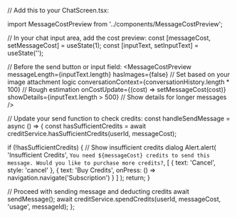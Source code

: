 
// Add this to your ChatScreen.tsx:

import MessageCostPreview from '../components/MessageCostPreview';

// In your chat input area, add the cost preview:
const [messageCost, setMessageCost] = useState(1);
const [inputText, setInputText] = useState('');

// Before the send button or input field:
<MessageCostPreview
  messageLength={inputText.length}
  hasImages={false} // Set based on your image attachment logic
  conversationContext={conversationHistory.length * 100} // Rough estimation
  onCostUpdate={(cost) => setMessageCost(cost)}
  showDetails={inputText.length > 500} // Show details for longer messages
/>

// Update your send function to check credits:
const handleSendMessage = async () => {
  const hasSufficientCredits = await creditService.hasSufficientCredits(userId, messageCost);
  
  if (!hasSufficientCredits) {
    // Show insufficient credits dialog
    Alert.alert(
      'Insufficient Credits',
      `You need ${messageCost} credits to send this message. Would you like to purchase more credits?`,
      [
        { text: 'Cancel', style: 'cancel' },
        { 
          text: 'Buy Credits', 
          onPress: () => navigation.navigate('Subscription')
        }
      ]
    );
    return;
  }
  
  // Proceed with sending message and deducting credits
  await sendMessage();
  await creditService.spendCredits(userId, messageCost, 'usage', messageId);
};
